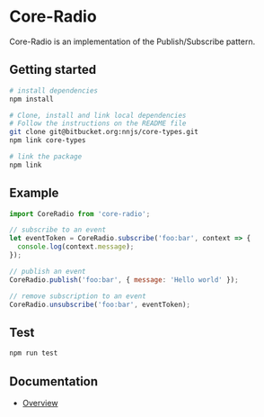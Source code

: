 # Core-Radio

Core-Radio is an implementation of the Publish/Subscribe pattern.


## Getting started

```bash
# install dependencies
npm install

# Clone, install and link local dependencies
# Follow the instructions on the README file
git clone git@bitbucket.org:nnjs/core-types.git
npm link core-types

# link the package
npm link
```

## Example

```javascript
import CoreRadio from 'core-radio';

// subscribe to an event
let eventToken = CoreRadio.subscribe('foo:bar', context => {
  console.log(context.message);
});

// publish an event
CoreRadio.publish('foo:bar', { message: 'Hello world' });

// remove subscription to an event
CoreRadio.unsubscribe('foo:bar', eventToken);
```


## Test

```bash
npm run test
```


## Documentation

- [Overview](/docs/overview.md)